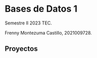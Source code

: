 Bases de Datos 1
================

Semestre II 2023 TEC.

Frenny Montezuma Castillo, 2021009728.

## Proyectos
